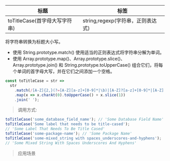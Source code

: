 | 标题                          | 标签                              |
| ----------------------------- | --------------------------------- |
| toTitleCase(首字母大写字符串) | string,regexp(字符串，正则表达式) |

将字符串转换为标题大小写。

- 使用 String.prototype.match() 使用适当的正则表达式将字符串分解为单词。
- 使用 Array.prototype.map()、Array.prototype.slice()、Array.prototype.join() 和 String.prototype.toUpperCase() 组合它们，将每个单词的首字母大写，并在它们之间添加一个空格。

```js
const toTitleCase = str =>
  str
    .match(/[A-Z]{2,}(?=[A-Z][a-z]+[0-9]*|\b)|[A-Z]?[a-z]+[0-9]*|[A-Z]|[0-9]+/g)
    .map(x => x.charAt(0).toUpperCase() + x.slice(1))
    .join(' ');
```

> 调用方式:

```js
toTitleCase('some_database_field_name'); // 'Some Database Field Name'
toTitleCase('Some label that needs to be title-cased');
// 'Some Label That Needs To Be Title Cased'
toTitleCase('some-package-name'); // 'Some Package Name'
toTitleCase('some-mixed_string with spaces_underscores-and-hyphens');
// 'Some Mixed String With Spaces Underscores And Hyphens'
```

> 应用场景

